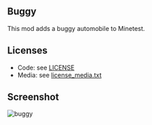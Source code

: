 ## Buggy

This mod adds a buggy automobile to Minetest.

## Licenses
- Code: see [LICENSE](https://github.com/APercy/automobiles_pck/blob/main/LICENSE)
- Media: see [license_media.txt](https://github.com/APercy/automobiles_pck/blob/main/license_media.txt)

## Screenshot
![buggy](https://github.com/APercy/automobiles_pck/blob/main/automobiles_buggy/screenshot.jpg)
